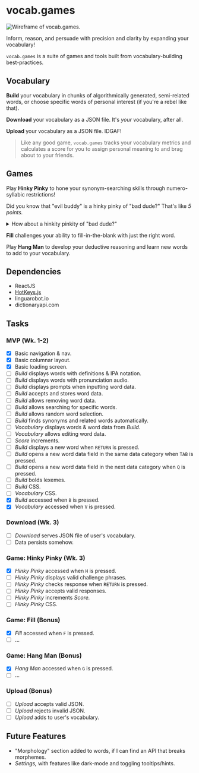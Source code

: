 # vocab.games

![Wireframe of vocab.games.](https://i.imgur.com/nwFkyXf.png)

Inform, reason, and persuade with precision and clarity by expanding your vocabulary! 

`vocab.games` is a suite of games and tools built from vocabulary-building best-practices.

## Vocabulary

**Build** your vocabulary in chunks of algorithmically generated, semi-related words, or choose specific words of personal interest (if you're a rebel like that).

**Download** your vocabulary as a JSON file. It's *your* vocabulary, after all.

**Upload** your vocabulary as a JSON file. IDGAF!

> Like any good game, `vocab.games` tracks your vocabulary metrics and calculates a score for you to assign personal meaning to and brag about to your friends.

## Games

Play **Hinky Pinky** to hone your synonym-searching skills through numero-syllabic restrictions!

Did you know that "evil buddy" is a hinky pinky of "bad dude?" That's like *5 points.*

<details>
  <summary>How about a hinkity pinkity of "bad dude?"</summary>
  *Sinister gentleman* or *villainous grandfather* both work. Each word should be 3 syllables and synonymous with "bad" or "dude."
</details>

**Fill** challenges your ability to fill-in-the-blank with just the right word.

Play **Hang Man** to develop your deductive reasoning and learn new words to add to your vocabulary.

## Dependencies

* ReactJS
* [HotKeys.js](https://github.com/jaywcjlove/hotkeys)
* linguarobot.io
* dictionaryapi.com

## Tasks

### MVP (Wk. 1-2)

- [x] Basic navigation & nav.
- [x] Basic columnar layout.
- [x] Basic loading screen.
- [ ] *Build* displays words with definitions & IPA notation.
- [ ] *Build* displays words with pronunciation audio.
- [ ] *Build* displays prompts when inputting word data.
- [ ] *Build* accepts and stores word data.
- [ ] *Build* allows removing word data.
- [ ] *Build* allows searching for specific words.
- [ ] *Build* allows random word selection.
- [ ] *Build* finds synonyms and related words automatically. 
- [ ] *Vocabulary* displays words & word data from *Build.*
- [ ] *Vocabulary* allows editing word data.
- [ ] *Score* increments.
- [ ] *Build* displays a new word when `RETURN` is pressed.
- [ ] *Build* opens a new word data field in the same data category when `TAB` is pressed.
- [ ] *Build* opens a new word data field in the next data category when `Q` is pressed.
- [ ] *Build* bolds lexemes.
- [ ] *Build* CSS.
- [ ] *Vocabulary* CSS.
- [x] *Build* accessed when `B` is pressed.
- [x] *Vocabulary* accessed when `V` is pressed.

### Download (Wk. 3)

- [ ] *Download* serves JSON file of user's vocabulary.
- [ ] Data persists somehow.

### Game: Hinky Pinky (Wk. 3)

- [x] *Hinky Pinky* accessed when `H` is pressed.
- [ ] *Hinky Pinky* displays valid challenge phrases.
- [ ] *Hinky Pinky* checks response when `RETURN` is pressed.
- [ ] *Hinky Pinky* accepts valid responses.
- [ ] *Hinky Pinky* increments *Score.*
- [ ] *Hinky Pinky* CSS.

### Game: Fill (Bonus)

- [x] *Fill* accessed when `F` is pressed.
- [ ] ...

### Game: Hang Man (Bonus)

- [x] *Hang Man* accessed when `G` is pressed.
- [ ] ...

### Upload (Bonus)

- [ ] *Upload* accepts valid JSON.
- [ ] *Upload* rejects invalid JSON.
- [ ] *Upload* adds to user's vocabulary.

## Future Features

* "Morphology" section added to words, if I can find an API that breaks morphemes.
* *Settings,* with features like dark-mode and toggling tooltips/hints.